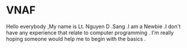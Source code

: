 # VNAF
Hello everybody ,My name is Lt. Nguyen D .Sang .I am a Newbie .I don't have any experience that relate to computer programming .
I'm really hoping someone would help me to begin with the basics . 
